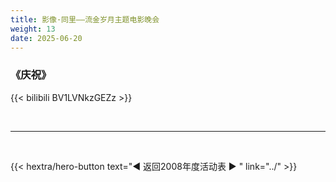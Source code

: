 ```yaml
---
title: 影像·同里——流金岁月主题电影晚会
weight: 13
date: 2025-06-20
---
```


### 《庆祝》

{{< bilibili BV1LVNkzGEZz >}}


<br>
<hr>
<br>

{{< hextra/hero-button text="◀ 返回2008年度活动表 ▶ " link="../" >}}